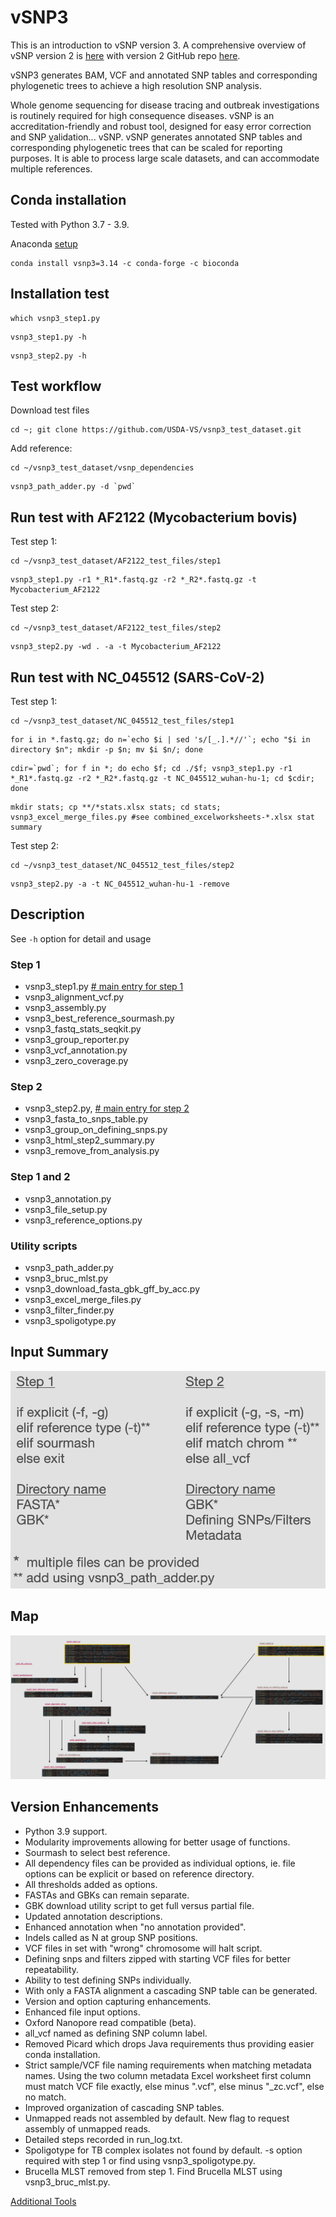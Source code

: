 # vSNP3

This is an introduction to vSNP version 3.  A comprehensive overview of vSNP version 2 is [here](https://github.com/USDA-VS/vSNP/blob/master/docs/detailed_usage.md) with version 2 GitHub repo [here](https://github.com/USDA-VS/vSNP).

vSNP3 generates BAM, VCF and annotated SNP tables and corresponding phylogenetic trees to achieve a high resolution SNP analysis.

Whole genome sequencing for disease tracing and outbreak investigations is routinely required for high consequence diseases.  vSNP is an accreditation-friendly and robust tool, designed for easy error correction and SNP <ins>v</ins>alidation... vSNP. vSNP generates annotated SNP tables and corresponding phylogenetic trees that can be scaled for reporting purposes.   It is able to process large scale datasets, and can accommodate multiple references.

## Conda installation

Tested with Python 3.7 - 3.9.

Anaconda [setup](./docs/instructions/conda_instructions.md)

```
conda install vsnp3=3.14 -c conda-forge -c bioconda
```

## Installation test
```
which vsnp3_step1.py
```
```
vsnp3_step1.py -h
```
```
vsnp3_step2.py -h
```

## Test workflow

Download test files
```
cd ~; git clone https://github.com/USDA-VS/vsnp3_test_dataset.git
```

Add reference:
```
cd ~/vsnp3_test_dataset/vsnp_dependencies
```
```
vsnp3_path_adder.py -d `pwd`
```

## Run test with AF2122 (Mycobacterium bovis)

Test step 1:
```
cd ~/vsnp3_test_dataset/AF2122_test_files/step1
```
```
vsnp3_step1.py -r1 *_R1*.fastq.gz -r2 *_R2*.fastq.gz -t Mycobacterium_AF2122
```

Test step 2:
```
cd ~/vsnp3_test_dataset/AF2122_test_files/step2
```
```
vsnp3_step2.py -wd . -a -t Mycobacterium_AF2122
```

## Run test with NC_045512 (SARS-CoV-2)

Test step 1:
```
cd ~/vsnp3_test_dataset/NC_045512_test_files/step1
```
```
for i in *.fastq.gz; do n=`echo $i | sed 's/[_.].*//'`; echo "$i in directory $n"; mkdir -p $n; mv $i $n/; done
```
```
cdir=`pwd`; for f in *; do echo $f; cd ./$f; vsnp3_step1.py -r1 *_R1*.fastq.gz -r2 *_R2*.fastq.gz -t NC_045512_wuhan-hu-1; cd $cdir; done
```
```
mkdir stats; cp **/*stats.xlsx stats; cd stats; vsnp3_excel_merge_files.py #see combined_excelworksheets-*.xlsx stat summary
```

Test step 2:
```
cd ~/vsnp3_test_dataset/NC_045512_test_files/step2
```
```
vsnp3_step2.py -a -t NC_045512_wuhan-hu-1 -remove
```

## Description

See `-h` option for detail and usage

### Step 1
- vsnp3_step1.py <u> # main entry for step 1</u>
- vsnp3_alignment_vcf.py
- vsnp3_assembly.py
- vsnp3_best_reference_sourmash.py
- vsnp3_fastq_stats_seqkit.py
- vsnp3_group_reporter.py
- vsnp3_vcf_annotation.py
- vsnp3_zero_coverage.py

### Step 2
- vsnp3_step2.py, <u># main entry for step 2</u>
- vsnp3_fasta_to_snps_table.py
- vsnp3_group_on_defining_snps.py
- vsnp3_html_step2_summary.py
- vsnp3_remove_from_analysis.py

### Step 1 and 2
- vsnp3_annotation.py
- vsnp3_file_setup.py
- vsnp3_reference_options.py

### Utility scripts
- vsnp3_path_adder.py
- vsnp3_bruc_mlst.py
- vsnp3_download_fasta_gbk_gff_by_acc.py
- vsnp3_excel_merge_files.py
- vsnp3_filter_finder.py
- vsnp3_spoligotype.py
 
## Input Summary

<!-- <img src="../dependencies/vsnp_inputs.png" alt="vSNP inputs" width="500"> -->
![vSNP inputs](docs/img/vsnp_inputs.png "vSNP inputs")
## Map

<!-- ![vSNP script usage](../dependencies/vsnp3_structure.jpg "Script structure") -->
![Script structure](docs/img/vsnp3_structure.png "Script structure")

## Version Enhancements

- Python 3.9 support.
- Modularity improvements allowing for better usage of functions.
- Sourmash to select best reference.
- All dependency files can be provided as individual options, ie. file options can be explicit or based on reference directory.
- All thresholds added as options.
- FASTAs and GBKs can remain separate.
- GBK download utility script to get full versus partial file.
- Updated annotation descriptions.
- Enhanced annotation when "no annotation provided".
- Indels called as N at group SNP positions.
- VCF files in set with "wrong" chromosome will halt script.
- Defining snps and filters zipped with starting VCF files for better repeatability.
- Ability to test defining SNPs individually.
- With only a FASTA alignment a cascading SNP table can be generated.
- Version and option capturing enhancements.
- Enhanced file input options.
- Oxford Nanopore read compatible (beta).
- all_vcf named as defining SNP column label.
- Removed Picard which drops Java requirements thus providing easier conda installation.
- Strict sample/VCF file naming requirements when matching metadata names.  Using the two column metadata Excel worksheet first column must match VCF file exactly, else minus ".vcf",  else minus "_zc.vcf", else no match.
- Improved organization of cascading SNP tables.
- Unmapped reads not assembled by default.  New flag to request assembly of unmapped reads.
- Detailed steps recorded in run_log.txt.
- Spoligotype for TB complex isolates not found by default.  -s option required with step 1 or find using vsnp3_spoligotype.py.
- Brucella MLST removed from step 1.  Find Brucella MLST using vsnp3_bruc_mlst.py.

[Additional Tools](./docs/instructions/additional_tools.md)